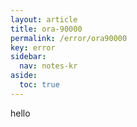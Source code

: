 ```yaml
---
layout: article
title: ora-90000
permalink: /error/ora90000
key: error
sidebar:
  nav: notes-kr
aside:
  toc: true
---
```


hello